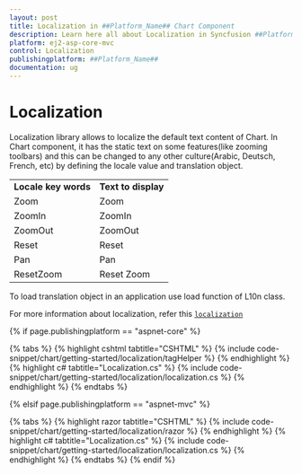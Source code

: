 ```yaml
---
layout: post
title: Localization in ##Platform_Name## Chart Component
description: Learn here all about Localization in Syncfusion ##Platform_Name## Chart component and more.
platform: ej2-asp-core-mvc
control: Localization
publishingplatform: ##Platform_Name##
documentation: ug
---
```



# Localization

Localization library allows to localize the default text content of Chart. In Chart component,
it has the static text on some features(like zooming toolbars)
and this can be changed to any other culture(Arabic, Deutsch, French, etc) by defining the locale value and translation object.

<!-- markdownlint-disable MD033 -->

<table>
<tr>
<td><b>Locale key words</b></td>
<td><b>Text to display</b></td>
</tr>
<tr>
<td>Zoom</td>
<td>Zoom</td>
</tr>
<tr>
<td>ZoomIn</td>
<td>ZoomIn</td>
</tr>
<tr>
<td>ZoomOut</td>
<td>ZoomOut</td>
</tr>
<tr>
<td>Reset</td>
<td>Reset</td>
</tr>
<tr>
<td>Pan</td>
<td>Pan</td>
</tr>
<tr>
<td>ResetZoom</td>
<td>Reset Zoom</td>
</tr>
</table>

To load translation object in an application use load function of L10n class.

For more information about localization, refer this
[`localization`](https://ej2.syncfusion.com/aspnetcore/documentation/common/localization/)

{% if page.publishingplatform == "aspnet-core" %}

{% tabs %}
{% highlight cshtml tabtitle="CSHTML" %}
{% include code-snippet/chart/getting-started/localization/tagHelper %}
{% endhighlight %}
{% highlight c# tabtitle="Localization.cs" %}
{% include code-snippet/chart/getting-started/localization/localization.cs %}
{% endhighlight %}
{% endtabs %}

{% elsif page.publishingplatform == "aspnet-mvc" %}

{% tabs %}
{% highlight razor tabtitle="CSHTML" %}
{% include code-snippet/chart/getting-started/localization/razor %}
{% endhighlight %}
{% highlight c# tabtitle="Localization.cs" %}
{% include code-snippet/chart/getting-started/localization/localization.cs %}
{% endhighlight %}
{% endtabs %}
{% endif %}

